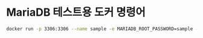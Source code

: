 # MariaDB 테스트용 도커 명령어
```sh
docker run -p 3306:3306 --name sample -e MARIADB_ROOT_PASSWORD=sample -d mariadb
```